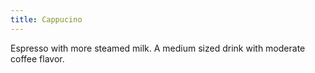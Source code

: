 ```yaml
---
title: Cappucino
---
```


Espresso with more steamed milk. A medium sized drink with moderate coffee flavor.
